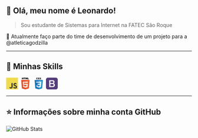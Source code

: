 ## 💜 Olá, meu nome é <strong>Leonardo!</strong>

> Sou estudante de Sistemas para Internet na FATEC São Roque

🔭 Atualmente faço parte do time de desenvolvimento de um projeto para a @atleticagodzilla

----

## 🚀 Minhas Skills

<code><img height="32" src="https://raw.githubusercontent.com/github/explore/80688e429a7d4ef2fca1e82350fe8e3517d3494d/topics/javascript/javascript.png" alt="Javascript"/></code>
<code><img height="32" src="https://raw.githubusercontent.com/github/explore/80688e429a7d4ef2fca1e82350fe8e3517d3494d/topics/html/html.png" alt="HTML5"/></code>
<code><img height="32" src="https://raw.githubusercontent.com/github/explore/80688e429a7d4ef2fca1e82350fe8e3517d3494d/topics/css/css.png" alt="CSS"/></code>
<code><img height="32" src="https://raw.githubusercontent.com/github/explore/80688e429a7d4ef2fca1e82350fe8e3517d3494d/topics/bootstrap/bootstrap.png" alt="Bootstrap"/></code>

---

## ⭐ Informações sobre minha conta GitHub
![GitHub Stats](https://github-readme-stats.vercel.app/api?username=leonardobozzi23&show_icons=true)
